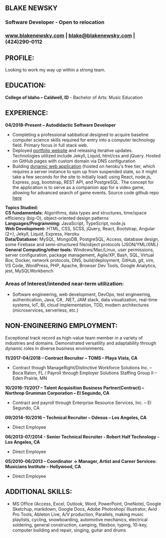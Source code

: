 [//]: # (OPEN THIS FILE IN A WEB BROWSER)

## **BLAKE NEWSKY**  
### Software Developer - Open to relocation  
### <a href="https://www.blakenewsky.com/" target="_blank">www.blakenewsky.com</a> | [blake@blakenewsky.com](mailto:blake@blakenewsky.com) | (424)290-0112  
  
## **PROFILE:**  
Looking to work my way up within a strong team.  

## **EDUCATION:**  
**College of Idaho – Caldwell, ID** - Bachelor of Arts: Music Education  

## **EXPERIENCE:**  
**04/2018-Present – Autodidactic Software Developer**  

- Completing a professional sabbatical designed to acquire baseline computer science skills 
required for entry into a computer technology field. Primary focus in full stack web.  
- Deployed <a href="https://www.blakenewsky.tech" target="_blank">portfolio website</a> and releasing iterative 
updates. Technologies utilized include Jekyll, Liquid, html/css and jQuery. Hosted on GitHub pages 
with custom domain via DNS configuration  
- Building <a href="https://race-game.herokuapp.com" target="_blank">dynamic web application</a> (hosted on heroku's free 
tier, which requires a server instance to spin up from suspended state, so it might take a few seconds 
for the site to initially load) using React, node.js, Express, pug, bootstrap, REST API, and PostgreSQL. 
The concept for the application is to serve as a companion app for a video game, allowing for advanced 
search of game events. Source code github repo <a href="https://github.com/blakemade/race-game" target="_blank">here</a>

**Topics Studied:**  
**CS fundamentals:** Algorithms, data types and structures, time/space efficiency (big-O), object-oriented design patterns  
**Languages/Programming:** JavaScript, TypeScript, node.js  
**Web Development:** HTML, CSS, SCSS, jQuery, React, Bootstrap, Angular (2+), Jekyll, Liquid, Express, Heroku  
**Data/Database:** MySQL, MongoDB, PostgreSQL, Access, database design, some Firebase and semi-structured file/object protocols (JSON/YML/XML)  
**General Computing/other tools:** Windows/Mac/Linux, user permissions, server configuration, package management, 
Agile/XP, Bash, SQL, Virtual Box, Docker, network protocols, DNS, build/deployment, GitHub, git, vim, VS Code, 
WordPress, PHP, Apache, Browser Dev Tools, Google Analytics, jest, MySQLWorkbench

### **Areas of Interest/intended near-term utilization:**  
- Software engineering, web development, DevOps, test engineering, authentication, Java, C#, .NET, JAM stack, data 
visualization, real-time systems, IoT, BI, cloud implementation, TDD, modern architectures (microservices, serverless, etc.)  

## **NON-ENGINEERING EMPLOYMENT:**  
Exceptional track record as high-value team member in a variety of industries and domains. Demonstrated versatility and 
adaptability through dynamic roles in diverse business environments.

**11/2017-04/2018 – Contract Recruiter – TOMS – Playa Vista, CA**  
- Contract though ManageRight/Distinctive Workforce Solutions Inc. – Boca Raton, FL / Payroll through Employer Solutions Staffing Group II – Eden Prairie, MN

**10/2016-11/2017 – Talent Acquisition Business Partner(Contract) – Northrop Grumman Corporation – El Segundo, CA**  
- Contract and payroll through Enterprise Resource Services, Inc. – El Segundo, CA

**09/2014-10/2016 – Technical Recruiter – Odesus – Los Angeles, CA**  
- Direct Employee

**06/2013-07/2014 - Senior Technical Recruiter - Robert Half Technology - Los Angeles, CA**  
- Direct Employee

**05/2010-06/2013 – Coordinator -> Manager, Artist and Career Services:  Musicians Institute – Hollywood, CA**  
- Direct Employee

## **ADDITIONAL SKILLS:**  
- MS Office (Access, Excel, Outlook, Word, PowerPoint, OneNote), Google Sketchup, markdown, Google Docs, Adobe Photoshop/
Illustrator, Avid Pro Tools, Ableton Live, A/V production, Parallels, making music playlists, cycling, snowboarding, 
automotive mechanics, electrical soldering, general construction, camping, fllexbox, typing, 10-key, computer building 
and repair, singing, guitar and drums  



